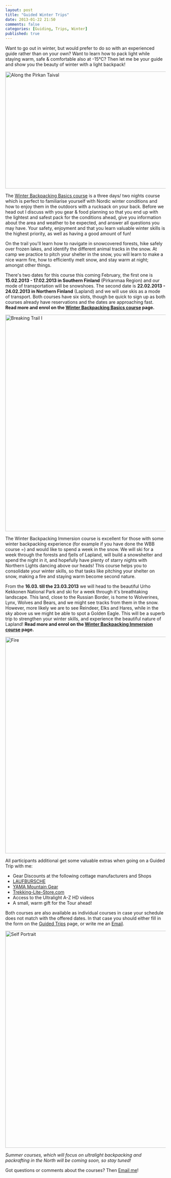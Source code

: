 ```yaml
---
layout: post
title: "Guided Winter Trips"
date: 2013-01-22 21:50
comments: false
categories: [Guiding, Trips, Winter]
published: true
---
```


Want to go out in winter, but would prefer to do so with an experienced guide rather than on your own? Want to learn how to pack light while staying warm, safe & comfortable also at -15°C? Then let me be your guide and show you the beauty of winter with a light backpack!

<a href="http://www.flickr.com/photos/hendrikmorkel/8385430749/" title="Along the Pirkan Taival by HendrikMorkel, on Flickr"><img src="http://farm9.staticflickr.com/8368/8385430749_819d6c91c9_b.jpg" width="1024" height="367" alt="Along the Pirkan Taival"></a>

<!-- more -->

The [Winter Backpacking Basics course](http://hikinginfinland.com/winter-backpacking-basics/) is a three days/ two nights course which is perfect to familiarise yourself with Nordic winter conditions and how to enjoy them in the outdoors with a rucksack on your back. Before we head out I discuss with you gear & food planning so that you end up with the lightest and safest pack for the conditions ahead, give you information about the area and weather to be expected, and answer all questions you may have. Your safety, enjoyment and that you learn valuable winter skills is the highest priority, as well as having a good amount of fun! 

On the trail you'll learn how to navigate in snowcovered forests, hike safely over frozen lakes, and identify the different animal tracks in the snow. At camp we practice to pitch your shelter in the snow, you will learn to make a nice warm fire, how to efficiently melt snow, and stay warm at night; amongst other things.

There's two dates for this course this coming February, the first one is **15.02.2013 - 17.02.2013 in Southern Finland** (Pirkanmaa Region) and our mode of transportation will be snowshoes. The second date is **22.02.2013 - 24.02.2013 in Northern Finland** (Lapland) and we will use skis as a mode of transport. Both courses have six slots, though be quick to sign up as both courses already have reservations and the dates are approaching fast. **Read more and enrol on the [Winter Backpacking Basics course](http://hikinginfinland.com/winter-backpacking-basics/) page.**

<a href="http://www.flickr.com/photos/hendrikmorkel/8385429891/" title="Breaking Trail I by HendrikMorkel, on Flickr"><img src="http://farm9.staticflickr.com/8227/8385429891_2f886f4782_b.jpg" width="1024" height="680" alt="Breaking Trail I"></a>

The Winter Backpacking Immersion course is excellent for those with some winter backpacking experience (for example if you have done the WBB course =) and would like to spend a week in the snow. We will ski for a week through the forests and fjells of Lapland, will build a snowshelter and spend the night in it, and hopefully have plenty of starry nights with Northern Lights dancing above our heads! This course helps you to consolidate your winter skills, so that tasks like pitching your shelter on snow, making a fire and staying warm become second nature. 

From the **16.03. till the 23.03.2013** we will head to the beautiful Urho Kekkonen National Park and ski for a week through it's breathtaking landscape. This land, close to the Russian Border, is home to Wolverines, Lynx, Wolves and Bears, and we might see tracks from them in the snow. However, more likely we are to see Reindeer, Elks and Hares, while in the sky above us we might be able to spot a Golden Eagle. This will be a superb trip to strengthen your winter skills, and experience the beautiful nature of Lapland! **Read more and enrol on the [Winter Backpacking Immersion course](http://hikinginfinland.com/winter-backpacking-immersion/) page.**

<a href="http://www.flickr.com/photos/hendrikmorkel/8386514874/" title="Fire by HendrikMorkel, on Flickr"><img src="http://farm9.staticflickr.com/8075/8386514874_3923899799_b.jpg" width="1024" height="680" alt="Fire"></a>

All participants additional get some valuable extras when going on a Guided Trip with me:

- Gear Discounts at the following cottage manufacturers and Shops
- [LAUFBURSCHE](http://www.laufbursche-gear.de/)
- [YAMA Mountain Gear](http://www.yamamountaingear.com/)
- [Trekking-Lite-Store.com](http://www.trekking-lite-store.com/trekkingshop/index.php?refID=hif)
- Access to the Ultralight A-Z HD videos
- A small, warm gift for the Tour ahead!

Both courses are also available as individual courses in case your schedule does not match with the offered dates. In that case you should either fill in the form on the [Guided Trips](http://hikinginfinland.com/guided-trips/) page, or write me an [Email](mailto:hendrik.morkel@gmail.com).

<a href="http://www.flickr.com/photos/hendrikmorkel/8385427873/" title="Self Portrait by HendrikMorkel, on Flickr"><img src="http://farm9.staticflickr.com/8361/8385427873_4c56d5300b_b.jpg" width="1024" height="681" alt="Self Portrait"></a>

*Summer courses, which will focus on ultralight backpacking and packrafting in the North will be coming soon, so stay tuned!*

Got questions or comments about the courses? Then [Email me](mailto:hendrik.morkel@gmail.com)!
